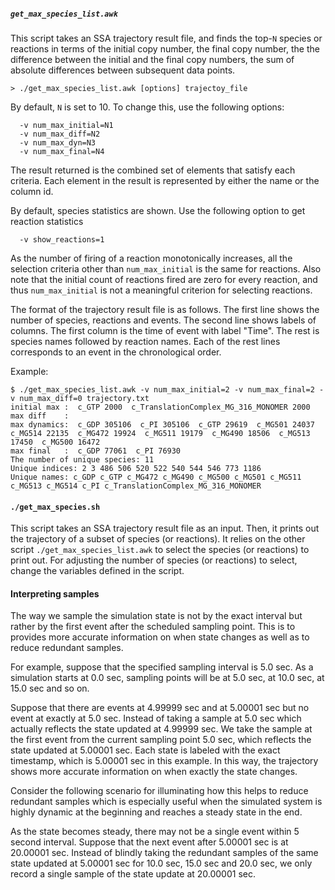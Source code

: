 ##### `get_max_species_list.awk`

This script takes an SSA trajectory result file, and finds the top-`N` species
or reactions in terms of the initial copy number, the final copy number, the
the difference between the initial and the final copy numbers, the sum of
absolute differences between subsequent data points.
 ```
 > ./get_max_species_list.awk [options] trajectoy_file
 ```
 By default, `N` is set to 10. To change this, use the following options:
 ```
   -v num_max_initial=N1
   -v num_max_diff=N2
   -v num_max_dyn=N3
   -v num_max_final=N4
 ```
 The result returned is the combined set of elements that satisfy each
 criteria. Each element in the result is represented by either the name
 or the column id.

 By default, species statistics are shown. Use the following option to get
 reaction statistics
 ```
   -v show_reactions=1
 ```

 As the number of firing of a reaction monotonically increases, all the
 selection criteria other than `num_max_initial` is the same for reactions.
 Also note that the initial count of reactions fired are zero for every
 reaction, and thus `num_max_initial` is not a meaningful criterion for
 selecting reactions.

 The format of the trajectory result file is as follows. The first line shows
 the number of species, reactions and events. The second line shows labels of
 columns. The first column is the time of event with label "Time". The rest is
 species names followed by reaction names. Each of the rest lines corresponds
 to an event in the chronological order.

Example:
```
$ ./get_max_species_list.awk -v num_max_initial=2 -v num_max_final=2 -v num_max_diff=0 trajectory.txt
initial max :  c_GTP 2000  c_TranslationComplex_MG_316_MONOMER 2000
max diff    :
max dynamics:  c_GDP 305106  c_PI 305106  c_GTP 29619  c_MG501 24037  c_MG514 22135  c_MG472 19924  c_MG511 19179  c_MG490 18506  c_MG513 17450  c_MG500 16472
max final   :  c_GDP 77061  c_PI 76930
The number of unique species: 11
Unique indices: 2 3 486 506 520 522 540 544 546 773 1186
Unique names: c_GDP c_GTP c_MG472 c_MG490 c_MG500 c_MG501 c_MG511 c_MG513 c_MG514 c_PI c_TranslationComplex_MG_316_MONOMER
```


#### `./get_max_species.sh`

This script takes an SSA trajectory result file as an input. Then, it prints out
the trajectory of a subset of species (or reactions). It relies on the other
script `./get_max_species_list.awk` to select the species (or reactions) to print
out.  For adjusting the number of species (or reactions) to select, change the
variables defined in the script.


#### Interpreting samples

The way we sample the simulation state is not by the exact interval but rather by the first event after the scheduled sampling point. This is to provides more accurate information on when state changes as well as to reduce redundant samples.
 
For example, suppose that the specified sampling interval is 5.0 sec.
As a simulation starts at 0.0 sec, sampling points will be at 5.0 sec, at 10.0 sec, at 15.0 sec and so on.
 
Suppose that there are events at 4.99999 sec and at 5.00001 sec but no event at exactly at 5.0 sec.
Instead of taking a sample at 5.0 sec which actually reflects the state updated at 4.99999 sec.
We take the sample at the first event from the current sampling point 5.0 sec, which reflects the state updated at 5.00001 sec. Each state is labeled with the exact timestamp, which is 5.00001 sec in this example. In this way, the trajectory shows more accurate information on when exactly the state changes.

Consider the following scenario for illuminating how this helps to reduce redundant samples which is especially useful when the simulated system is highly dynamic at the beginning and reaches a steady state in the end.
 
As the state becomes steady, there may not be a single event within 5 second interval.
Suppose that the next event after 5.00001 sec is at 20.00001 sec.
Instead of blindly taking the redundant samples of the same state updated at 5.00001 sec for 10.0 sec, 15.0 sec and 20.0 sec, we only record a single sample of the state update at 20.00001 sec.
